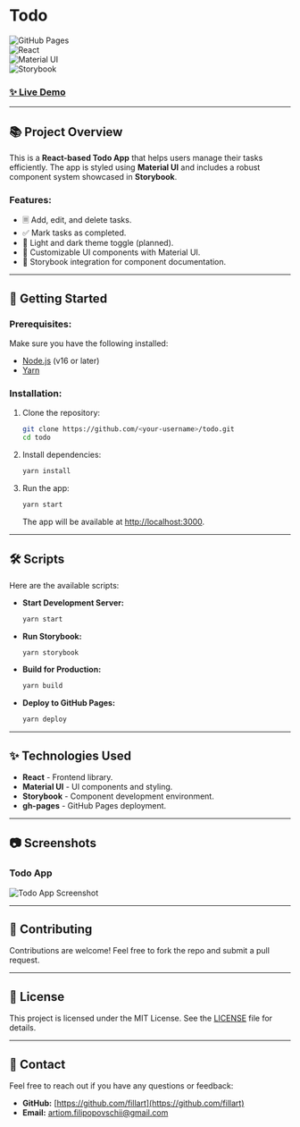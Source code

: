 # Todo

![GitHub Pages](https://img.shields.io/badge/Deployed-GitHub%20Pages-blue)  
![React](https://img.shields.io/badge/React-19.0.0-blue)  
![Material UI](https://img.shields.io/badge/Material--UI-6.3.1-blue)  
![Storybook](https://img.shields.io/badge/Storybook-8.4-orange)

### [✨ Live Demo](https://fillart.github.io/todo/)

---

## 📚 Project Overview

This is a **React-based Todo App** that helps users manage their tasks efficiently. The app is styled using **Material UI** and includes a robust component system showcased in **Storybook**.

### Features:
- 🗏️ Add, edit, and delete tasks.
- ✅ Mark tasks as completed.
- 🌃 Light and dark theme toggle (planned).
- 🎨 Customizable UI components with Material UI.
- 📖 Storybook integration for component documentation.

---

## 🚀 Getting Started

### Prerequisites:
Make sure you have the following installed:
- [Node.js](https://nodejs.org/) (v16 or later)
- [Yarn](https://yarnpkg.com/)

### Installation:
1. Clone the repository:
   ```bash
   git clone https://github.com/<your-username>/todo.git
   cd todo
   ```
2. Install dependencies:
   ```bash
   yarn install
   ```
3. Run the app:
   ```bash
   yarn start
   ```
   The app will be available at [http://localhost:3000](http://localhost:3000).

---

## 🛠️ Scripts

Here are the available scripts:

- **Start Development Server:**  
  ```bash
  yarn start
  ```
- **Run Storybook:**  
  ```bash
  yarn storybook
  ```
- **Build for Production:**  
  ```bash
  yarn build
  ```
- **Deploy to GitHub Pages:**  
  ```bash
  yarn deploy
  ```

---

## ✨ Technologies Used

- **React** - Frontend library.
- **Material UI** - UI components and styling.
- **Storybook** - Component development environment.
- **gh-pages** - GitHub Pages deployment.

---

## 📷 Screenshots

### Todo App
![Todo App Screenshot](https://via.placeholder.com/800x400.png?text=Todo+App+Screenshot)

---

## 🤝 Contributing

Contributions are welcome! Feel free to fork the repo and submit a pull request.

---

## 📜 License

This project is licensed under the MIT License. See the [LICENSE](LICENSE) file for details.

---

## 📨 Contact

Feel free to reach out if you have any questions or feedback:  
- **GitHub:** [https://github.com/fillart](https://github.com/fillart)  
- **Email:** artiom.filipopovschii@gmail.com
